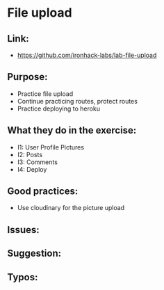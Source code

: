 # File upload

## Link:
  - https://github.com/ironhack-labs/lab-file-upload

## Purpose:
  - Practice file upload
  - Continue practicing routes, protect routes
  - Practice deploying to heroku

## What they do in the exercise:
  - I1: User Profile Pictures
  - I2: Posts
  - I3: Comments
  - I4: Deploy

## Good practices:
  - Use cloudinary for the picture upload

## Issues:

## Suggestion:

## Typos:
